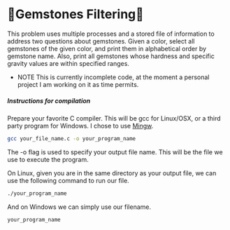 # 💎Gemstones Filtering💎
This problem uses multiple processes and a stored file of information to address two questions about gemstones. Given a color, select all gemstones of the given color, and print them in alphabetical order by gemstone name. Also, print all gemstones whose hardness and specific gravity values are within specified ranges. 

*  NOTE  This is currently incomplete code, at the moment a personal project I am working on it as time permits.

##### Instructions for compilation
Prepare your favorite C compiler. This will be gcc for Linux/OSX, or a third party program for Windows. I chose to use [Mingw](http://www.mingw.org/).

```bash
gcc your_file_name.c -o your_program_name
```

The -o flag is used to specify your output file name. This will be the file we use to execute the program. 

On Linux, given you are in the same directory as your output file, we can use the following command to run our file.

```bash
./your_program_name
```

And on Windows we can simply use our filename.

```bash
your_program_name
```
